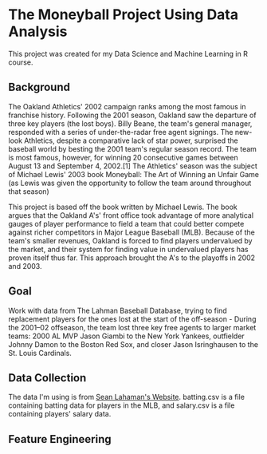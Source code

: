 # The Moneyball Project Using Data Analysis
This project was created for my Data Science and Machine Learning in R course.

## Background

The Oakland Athletics' 2002 campaign ranks among the most famous in franchise history. Following the 2001 season, Oakland saw the departure of three key players (the lost boys). Billy Beane, the team's general manager, responded with a series of under-the-radar free agent signings. The new-look Athletics, despite a comparative lack of star power, surprised the baseball world by besting the 2001 team's regular season record. The team is most famous, however, for winning 20 consecutive games between August 13 and September 4, 2002.[1] The Athletics' season was the subject of Michael Lewis' 2003 book Moneyball: The Art of Winning an Unfair Game (as Lewis was given the opportunity to follow the team around throughout that season)

This project is based off the book written by Michael Lewis. The book argues that the Oakland A's' front office took advantage of more analytical gauges of player performance to field a team that could better compete against richer competitors in Major League Baseball (MLB). Because of the team's smaller revenues, Oakland is forced to find players undervalued by the market, and their system for finding value in undervalued players has proven itself thus far. This approach brought the A's to the playoffs in 2002 and 2003.

## Goal
Work with data from The Lahman Baseball Database, trying to find replacement players for the ones lost at the start of the off-season - During the 2001–02 offseason, the team lost three key free agents to larger market teams: 2000 AL MVP Jason Giambi to the New York Yankees, outfielder Johnny Damon to the Boston Red Sox, and closer Jason Isringhausen to the St. Louis Cardinals.

## Data Collection
The data I'm using is from [Sean Lahaman's Website](http://www.seanlahman.com/baseball-archive/statistics/).  batting.csv is a file containing batting data for players in the MLB, and salary.csv is a file containing players' salary data.


## Feature Engineering
